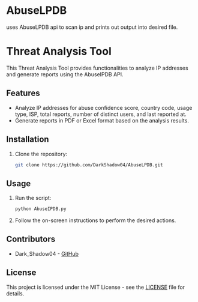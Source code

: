 # AbuseLPDB

uses AbuseLPDB api to scan ip and prints out output into desired file.

# Threat Analysis Tool

This Threat Analysis Tool provides functionalities to analyze IP addresses and generate reports using the AbuseIPDB API.

## Features

- Analyze IP addresses for abuse confidence score, country code, usage type, ISP, total reports, number of distinct users, and last reported at.
- Generate reports in PDF or Excel format based on the analysis results.

## Installation

1. Clone the repository:

    ```bash
    git clone https://github.com/DarkShadow04/AbuseLPDB.git
    ```

## Usage

1. Run the script:

    ```bash
    python AbuseIPDB.py
    ```

2. Follow the on-screen instructions to perform the desired actions.

## Contributors

- Dark_Shadow04 - [GitHub](https://github.com/DarkShadow04)

## License

This project is licensed under the MIT License - see the [LICENSE](LICENSE) file for details.
